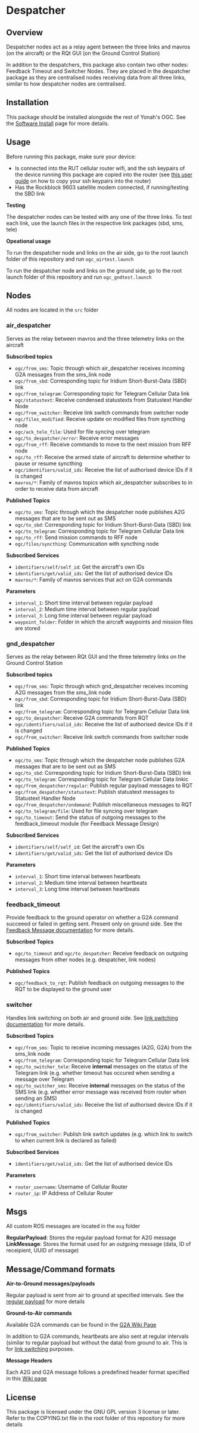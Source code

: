 # Despatcher

## Overview

Despatcher nodes act as a relay agent between the three links and mavros (on the aircraft) or the RQt GUI (on the Ground Control Station)

In addition to the despatchers, this package also contain two other nodes: Feedback Timeout and Switcher Nodes. They are placed in the despatcher package as they are centralised nodes receiving data from all three links, similar to how despatcher nodes are centralised.

## Installation

This package should be installed alongside the rest of Yonah's OGC. See the [Software Install](https://github.com/yonahbox/Yonah_ROS_packages/wiki/Software-Installation) page for more details.

## Usage

Before running this package, make sure your device:

* Is connected into the RUT cellular router wifi, and the ssh keypairs of the device running this package are copied into the router (see [this user guide](https://wiki.teltonika-networks.com/view/SSH_RSA_key_authentication_(Linux)) on how to copy your ssh keypairs into the router)
* Has the Rockblock 9603 satellite modem connected, if running/testing the SBD link

**Testing**

The despatcher nodes can be tested with any one of the three links. To test each link, use the launch files in the respective link packages (sbd, sms, tele)

**Opeational usage**

To run the despatcher node and links on the air side, go to the root launch folder of this repository and run `ogc_airtest.launch`

To run the despatcher node and links on the ground side, go to the root launch folder of this repository and run `ogc_gndtest.launch`

## Nodes

All nodes are located in the `src` folder

### air_despatcher

Serves as the relay between mavros and the three telemetry links on the aircraft

**Subscribed topics**

* `ogc/from_sms`: Topic through which air_despatcher receives incoming G2A messages from the sms_link node
* `ogc/from_sbd`: Corresponding topic for Iridium Short-Burst-Data (SBD) link
* `ogc/from_telegram`: Corresponding topic for Telegram Cellular Data link
* `ogc/statustext`: Receive condensed statustexts from Statustext Handler Node
* `ogc/from_switcher`: Receive link switch commands from switcher node
* `ogc/files_modified`: Receive update on modified files from syncthing node
* `ogc/ack_tele_file`: Used for file syncing over telegram
* `ogc/to_despatcher/error`: Receive error messages
* `ogc/from_rff`: Receive commands to move to the next mission from RFF node
* `ogc/to_rff`: Receive the armed state of aircraft to determine whether to pause or resume syncthing
* `ogc/identifiers/valid_ids`: Receive the list of authorised device IDs if it is changed
* `mavros/*`: Family of mavros topics which air_despatcher subscribes to in order to receive data from aircraft

**Published Topics**

* `ogc/to_sms`: Topic through which the despatcher node publishes A2G messages that are to be sent out as SMS
* `ogc/to_sbd`: Corresponding topic for Iridium Short-Burst-Data (SBD) link
* `ogc/to_telegram`: Corresponding topic for Telegram Cellular Data link
* `ogc/to_rff`: Send mission commands to RFF node
* `ogc/files/syncthing`: Communication with syncthing node

**Subscribed Services**

* `identifiers/self/self_id`: Get the aircraft's own IDs
* `identifiers/get/valid_ids`: Get the list of authorised device IDs
* `mavros/*`: Family of mavros services that act on G2A commands

**Parameters**

* `interval_1`: Short time interval between regular payload
* `interval_2`: Medium time interval between regular payload
* `interval_3`: Long time interval between regular payload
* `waypoint_folder`: Folder in which the aircraft waypoints and mission files are stored

### gnd_despatcher

Serves as the relay between RQt GUI and the three telemetry links on the Ground Control Station

**Subscribed topics**

* `ogc/from_sms`: Topic through which gnd_despatcher receives incoming A2G messages from the sms_link node
* `ogc/from_sbd`: Corresponding topic for Iridium Short-Burst-Data (SBD) link
* `ogc/from_telegram`: Corresponding topic for Telegram Cellular Data link
* `ogc/to_despatcher`: Receive G2A commands from RQT
* `ogc/identifiers/valid_ids`: Receive the list of authorised device IDs if it is changed
* `ogc/from_switcher`: Receive link switch commands from switcher node

**Published Topics**

* `ogc/to_sms`: Topic through which the despatcher node publishes G2A messages that are to be sent out as SMS
* `ogc/to_sbd`: Corresponding topic for Iridium Short-Burst-Data (SBD) link
* `ogc/to_telegram`: Corresponding topic for Telegram Cellular Data linkic
* `ogc/from_despatcher/regular`: Publish regular payload messages to RQT
* `ogc/from_despatcher/statustext`: Publish statustext messages to Statustext Handler Node
* `ogc/from_despatcher/ondemand`: Publish miscellaneous messages to RQT
* `ogc/to_telegram/file`: Used for file syncing over telegram
* `ogc/to_timeout`: Send the status of outgoing messages to the feedback_timeout module (for Feedback Message Design)

**Subscribed Services**

* `identifiers/self/self_id`: Get the aircraft's own IDs
* `identifiers/get/valid_ids`: Get the list of authorised device IDs

**Parameters**

* `interval_1`: Short time interval between heartbeats
* `interval_2`: Medium time interval between heartbeats
* `interval_3`: Long time interval between heartbeats

### feedback_timeout

Provide feedback to the ground operator on whether a G2A command succeeed or failed in getting sent. Present only on ground side. See the [Feedback Message documentation](https://github.com/yonahbox/Yonah_ROS_packages/wiki/Feedback) for more details.

**Subscribed Topics**

* `ogc/to_timeout` and `ogc/to_despatcher`: Receive feedback on outgoing messages from other nodes (e.g. despatcher, link nodes)

**Published Topics**

* `ogc/feedback_to_rqt`: Publish feedback on outgoing messages to the RQT to be displayed to the ground user

### switcher

Handles link switching on both air and ground side. See [link switching documentation](https://github.com/yonahbox/Yonah_ROS_packages/wiki/LinkSwitch) for more details.

**Subscribed Topics**

* `ogc/from_sms`: Topic to receive incoming messages (A2G, G2A) from the sms_link node
* `ogc/from_telegram`: Corresponding topic for Telegram Cellular Data link
* `ogc/to_switcher_tele`: Receive **internal** messages on the status of the Telegram link (e.g. whether timeout has occured when sending a message over Telegram
* `ogc/to_switcher_sms`: Receive **internal** messages on the status of the SMS link (e.g. whether error message was received from router when sending an SMS)
* `ogc/identifiers/valid_ids`: Receive the list of authorised device IDs if it is changed

**Published Topics**

* `ogc/from_switcher`: Publish link switch updates (e.g. which link to switch to when current link is declared as failed)

**Subscribed Services**

* `identifiers/get/valid_ids`: Get the list of authorised device IDs

**Parameters**

* `router_username`: Username of Cellular Router
* `router_ip`: IP Address of Cellular Router

## Msgs

All custom ROS messages are located in the `msg` folder

**RegularPayload**: Stores the regular payload format for A2G message
**LinkMessage**: Stores the format used for an outgoing message (data, ID of receipient, UUID of message)

## Message/Command formats

**Air-to-Ground messages/payloads**

Regular payload is sent from air to ground at specified intervals. See the [regular payload](https://github.com/yonahbox/Yonah_ROS_packages/wiki/Regular-Payload-Design) for more details

**Ground-to-Air commands**

Available G2A commands can be found in the [G2A Wiki Page](https://github.com/yonahbox/Yonah_ROS_packages/wiki/G2A)

In addition to G2A commands, heartbeats are also sent at regular intervals (similar to regular payload but without the data) from ground to air. This is for [link switching](https://github.com/yonahbox/Yonah_ROS_packages/wiki/LinkSwitch) purposes.

**Message Headers**

Each A2G and G2A message follows a predefined header format specified in this [Wiki page](https://github.com/yonahbox/Yonah_ROS_packages/wiki/G2A)

## License

This package is licensed under the GNU GPL version 3 license or later. Refer to the COPYING.txt file in the root folder of this repository for more details
